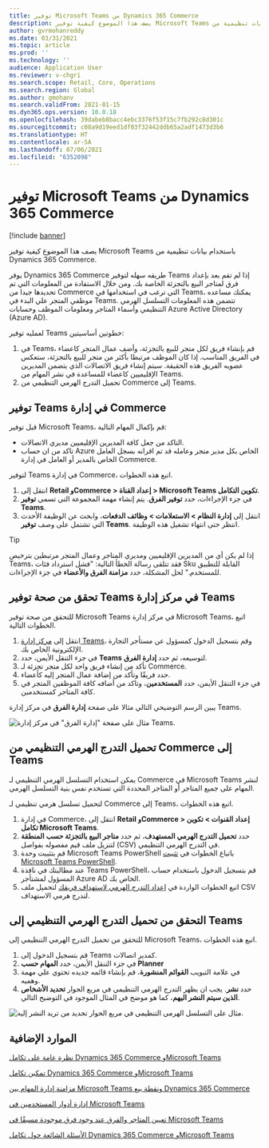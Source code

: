 ```yaml
---
title: توفير Microsoft Teams من Dynamics 365 Commerce
description: يصف هذا الموضوع كيفية توفير Microsoft Teams باستخدام بيانات تنظيمية من Dynamics 365 Commerce.
author: gvrmohanreddy
ms.date: 03/31/2021
ms.topic: article
ms.prod: ''
ms.technology: ''
audience: Application User
ms.reviewer: v-chgri
ms.search.scope: Retail, Core, Operations
ms.search.region: Global
ms.author: gmohanv
ms.search.validFrom: 2021-01-15
ms.dyn365.ops.version: 10.0.18
ms.openlocfilehash: 39dabeb8bacc4ebc3376f53f15c7fb292c8d301c
ms.sourcegitcommit: c08a9d19eed1df03f32442ddb65a2adf1473d3b6
ms.translationtype: HT
ms.contentlocale: ar-SA
ms.lasthandoff: 07/06/2021
ms.locfileid: "6352098"
---
```

# <a name="provision-microsoft-teams-from-dynamics-365-commerce"></a>توفير Microsoft Teams من Dynamics 365 Commerce

[!include [banner](includes/banner.md)]

يصف هذا الموضوع كيفية توفير Microsoft Teams باستخدام بيانات تنظيمية من Dynamics 365 Commerce.

يوفر Dynamics 365 Commerce طريقه سهله لتوفير Teams إذا لم تقم بعد بإعداد فرق لمتاجر البيع بالتجزئة الخاصة بك. ومن خلال الاستفادة من المعلومات التي تم تحديدها جيدا من Commerce التي ترغب في استخدامها في Teams، يمكنك مساعده موظفي المتجر علي البدء في Teams. تتضمن هذه المعلومات التسلسل الهرمي التنظيمي وأسماء المتاجر ومعلومات الموظف وحسابات Azure Active Directory (Azure AD). 

لعمليه توفير Teams خطوتين أساسيتين:

1. في Teams، قم بإنشاء فريق لكل متجر للبيع بالتجزئة، وأضف عمال المتجر كاعضاء في الفريق المناسب. إذا كان الموظف مرتبطا بأكثر من متجر للبيع بالتجزئة، ستعكس عضويه الفريق هذه الحقيقة. سيتم إنشاء فريق الاتصالات الذي يتضمن المديرين الإقليميين كاعضاء للمساعدة في نشر المهام من Teams.
1. تحميل التدرج الهرمي التنظيمي من Commerce إلى Teams.

## <a name="provision-teams-in-commerce-headquarters"></a>توفير Teams في إدارة Commerce

قبل توفير Microsoft Teams، قم بإكمال المهام التالية:

- التاكد من جعل كافة المديرين الإقليميين مديري الاتصالات.
- تاكد من ان حساب Azure الخاص بكل مدير متجر وعامله قد تم اقرانه بسجل العامل الخاص بالمدير أو العامل في إدارة Commerce.

لتوفير Teams في إدارة Commerce، اتبع هذه الخطوات.

1. انتقل إلى **Retail وCommerce \> إعداد القناة \> Microsoft Teams تكوين التكامل**.
1. في جزء الإجراءات، حدد **توفير الفرق**. يتم إنشاء مهمة المجموعة التي تسمي **توفير Teams**.
1. انتقل إلى **إدارة النظام \> الاستعلامات \> وظائف الدفعات**، وابحث عن الوظيفة الأحدث التي تشتمل على وصف **توفير Teams**. انتظر حتى انتهاء تشغيل هذه الوظيفة.

> [!TIP]
> إذا لم يكن أي من المديرين الإقليميين ومديري المتاجر وعمال المتجر مرتبطين بترخيص Teams، فقد تتلقى رسالة الخطأ التالية: "فشل استرداد فئات Sku القابلة للتطبيق للمستخدم." لحل المشكلة، حدد **مزامنة الفرق والأعضاء** في جزء الإجراءات.

<!-- ![Dynamics 365 Commerce - Teams integration configuration.](media/D365-Commerce-Microsoft-Teams-Configuration_with_disclaimer.png)-->

## <a name="validate-teams-provisioning-in-the-teams-admin-center"></a>تحقق من صحة توفير Teams في مركز إدارة Teams

للتحقق من صحة توفير Microsoft Teams في مركز إدارة Microsoft Teams، اتبع الخطوات التالية.
    
1. انتقل إلى [مركز إدارة Teams](https://admin.teams.microsoft.com/)، وقم بتسجيل الدخول كمسؤول عن مستأجر التجارة الإلكترونية الخاص بك.
1. في جزء التنقل الأيمن، حدد **Teams** لتوسيعه، ثم حدد **إدارة الفرق**.
1. تأكد من إنشاء فريق واحد لكل متجر تجزئة لـ Commerce.
1. حدد فريقًا وتأكد من إضافة عمال المتجر إليه كأعضاء.
1. في جزء التنقل الأيمن، حدد **المستخدمين**، وتاكد من أضافه كافة الموظفين المتجر في كافة المتاجر كمستخدمين.

يبين الرسم التوضيحي التالي مثالا على صفحة **إدارة الفرق** في مركز إدارة Teams.

![مثال على صفحة "إدارة الفرق" في مركز إدارة Teams.](media/Teams-FLW-Admin-Teams.png)

## <a name="upload-a-commerce-organizational-hierarchy-to-teams"></a>تحميل التدرج الهرمي التنظيمي من Commerce إلى Teams
    
يمكن استخدام التسلسل الهرمي التنظيمي لـ Commerce في Microsoft Teams لنشر المهام على جميع المتاجر أو المتاجر المحددة التي تستخدم نفس بنية التسلسل الهرمي.

لتحميل تسلسل هرمي تنظيمي لـ Commerce إلى Teams، اتبع هذه الخطوات.
    
1. في إدارة Commerce، انتقل إلى **Retail وCommerce \> إعداد القنوات \> تكوين تكامل Microsoft Teams**.
1. حدد **تحميل التدرج الهرمي المستهدف**، ثم حدد **متاجر البيع بالتجزئة حسب المنطقة** لتنزيل ملف قيم مفصوله بفواصل (CSV) في التدرج الهرمي التنظيمي.
1. قم بتثبيت وحدة Microsoft Teams PowerShell باتباع الخطوات في [تثبيت Microsoft Teams PowerShell](/microsoftteams/teams-powershell-install).
1. عند مطالبتك في نافذة Teams PowerShell، قم بتسجيل الدخول باستخدام حساب المسؤول لمشتأجر Azure AD الخاص بك.
1. اتبع الخطوات الواردة في [إعداد التدرج الهرمي لاستهداف فريقك](/microsoftteams/set-up-your-team-hierarchy) لتحميل ملف CSV لتدرج هرمي الاستهداف.

## <a name="verify-that-the-organizational-hierarchy-was-uploaded-to-teams"></a>التحقق من تحميل التدرج الهرمي التنظيمي إلى Teams

للتحقق من تحميل التدرج الهرمي التنظيمي إلى Microsoft Teams، اتبع هذه الخطوات.

1. قم بتسجيل الدخول إلى Teams كمدير اتصالات.
1. في جزء التنقل الأيمن، حدد **المهام حسب Planner**
1. في علامة التبويب **القوائم المنشورة**، قم بإنشاء قائمه جديده تحتوي علي مهمة وهميه.
1. حدد **نشر**. يجب ان يظهر التدرج الهرمي التنظيمي في مربع الحوار **تحديد الأشخاص الذين سيتم النشر اليهم**، كما هو موضح في المثال الموجود في التوضيح التالي.

![مثال على التسلسل الهرمي التنظيمي في مربع الحوار تحديد من تريد النشر إليه.](media/Microsoft-teams-verify-org-hierarchy.png)

## <a name="additional-resources"></a>الموارد الإضافية

[نظرة عامة على تكامل Dynamics 365 Commerce وMicrosoft Teams](commerce-teams-integration.md)

[تمكين تكامل Dynamics 365 Commerce وMicrosoft Teams](enable-teams-integration.md)

[مزامنة إدارة المهام بين Microsoft Teams ونقطة بيع Dynamics 365 Commerce](synchronize-tasks-teams-pos.md)

[إدارة أدوار المستخدمين في Microsoft Teams](manage-user-roles-teams.md)

[تعيين المتاجر والفرق عند وجود فرق موجودة مسبقًا في Microsoft Teams](map-stores-existing-teams.md)

[الأسئلة الشائعة حول تكامل Dynamics 365 Commerce وMicrosoft Teams](teams-integration-faq.md)
